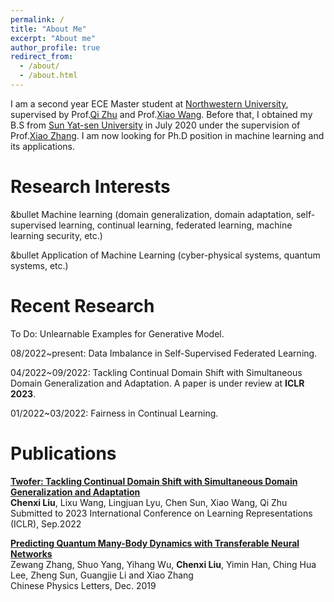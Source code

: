 ```yaml
---
permalink: /
title: "About Me"
excerpt: "About me"
author_profile: true
redirect_from: 
  - /about/
  - /about.html
---
```


I am a second year ECE Master student at [Northwestern University](https://www.mccormick.northwestern.edu/electrical-computer/), supervised by Prof.[Qi Zhu](https://www.mccormick.northwestern.edu/research-faculty/directory/profiles/zhu-qi.html) and Prof.[Xiao Wang](https://www.mccormick.northwestern.edu/research-faculty/directory/profiles/wang-xiao.html). Before that, I obtained my B.S from [Sun Yat-sen University](https://www.sysu.edu.cn/sysuen/) in July 2020 under the supervision of Prof.[Xiao Zhang](https://scholar.google.com/citations?user=91noKlYAAAAJ&hl=zh-TW). I am now looking for Ph.D position in machine learning and its applications.


Research Interests
======

&bullet Machine learning (domain generalization, domain adaptation, self-supervised learning, continual learning, federated learning, machine learning security, etc.)

&bullet Application of Machine Learning (cyber-physical systems, quantum systems, etc.)


Recent Research
======

To Do: Unlearnable Examples for Generative Model. 

08/2022~present: Data Imbalance in Self-Supervised Federated Learning.

04/2022~09/2022: Tackling Continual Domain Shift with Simultaneous Domain Generalization and Adaptation. A paper is under review at **ICLR 2023**.

01/2022~03/2022: Fairness in Continual Learning.


Publications
======

[**Twofer: Tackling Continual Domain Shift with Simultaneous Domain Generalization and Adaptation**](https://openreview.net/forum?id=L8iZdgeKmI6)  
**Chenxi Liu**, Lixu Wang, Lingjuan Lyu, Chen Sun, Xiao Wang, Qi Zhu  
Submitted to 2023 International Conference on Learning Representations (ICLR), Sep.2022

[**Predicting Quantum Many-Body Dynamics with Transferable Neural Networks**](http://cpl.iphy.ac.cn/10.1088/0256-307X/37/1/018401#1)  
Zewang Zhang, Shuo Yang, Yihang Wu, **Chenxi Liu**, Yimin Han, Ching Hua Lee, Zheng Sun, Guangjie Li and Xiao Zhang  
Chinese Physics Letters, Dec. 2019

